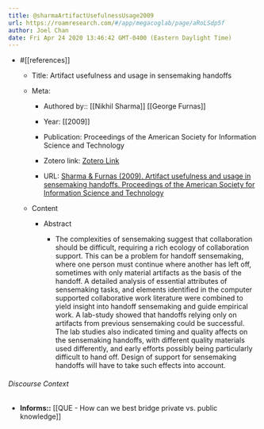 ```yaml
---
title: @sharmaArtifactUsefulnessUsage2009
url: https://roamresearch.com/#/app/megacoglab/page/aRoLSdp5f
author: Joel Chan
date: Fri Apr 24 2020 13:46:42 GMT-0400 (Eastern Daylight Time)
---
```


- #[[references]]

    - Title: Artifact usefulness and usage in sensemaking handoffs

    - Meta:

        - Authored by:: [[Nikhil Sharma]] [[George Furnas]]

        - Year: [[2009]]

        - Publication: Proceedings of the American Society for Information Science and Technology

        - Zotero link: [Zotero Link](zotero://select/items/1_6XT4U635)

        - URL: [Sharma & Furnas (2009). Artifact usefulness and usage in sensemaking handoffs. Proceedings of the American Society for Information Science and Technology](https://asistdl.onlinelibrary.wiley.com/doi/abs/10.1002/meet.2009.1450460219)

    - Content

        - Abstract

            - The complexities of sensemaking suggest that collaboration should be difficult, requiring a rich ecology of collaboration support. This can be a problem for handoff sensemaking, where one person must continue where another has left off, sometimes with only material artifacts as the basis of the handoff. A detailed analysis of essential attributes of sensemaking tasks, and elements identified in the computer supported collaborative work literature were combined to yield insight into handoff sensemaking and guide empirical work. A lab-study showed that handoffs relying only on artifacts from previous sensemaking could be successful. The lab studies also indicated timing and quality affects on the sensemaking handoffs, with different quality materials used differently, and early efforts possibly being particularly difficult to hand off. Design of support for sensemaking handoffs will have to take such effects into account.

###### Discourse Context

- **Informs::** [[QUE - How can we best bridge private vs. public knowledge]]
